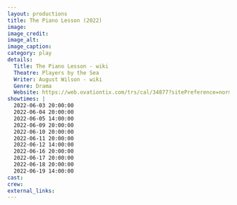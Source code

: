 ```yaml
---
layout: productions
title: The Piano Lesson (2022)
image: 
image_credit: 
image_alt:
image_caption:
category: play
details:
  Title: The Piano Lesson - wiki
  Theatre: Players by the Sea
  Writer: August Wilson - wiki
  Genre: Drama
  Website: https://web.ovationtix.com/trs/cal/34877?sitePreference=normal
showtimes: |
  2022-06-03 20:00:00
  2022-06-04 20:00:00
  2022-06-05 14:00:00
  2022-06-09 20:00:00
  2022-06-10 20:00:00
  2022-06-11 20:00:00
  2022-06-12 14:00:00
  2022-06-16 20:00:00
  2022-06-17 20:00:00
  2022-06-18 20:00:00
  2022-06-19 14:00:00
cast:
crew:
external_links: 
---
```

